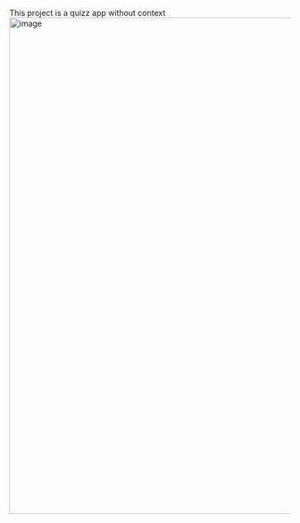 This project is a quizz app without context
<img width="890" alt="image" src="https://github.com/user-attachments/assets/558d8a1c-a062-4288-a06d-6187d7204d0e" />


